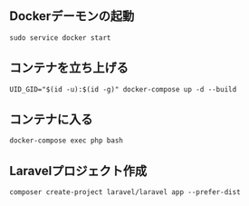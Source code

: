 ## Dockerデーモンの起動
`sudo service docker start`

## コンテナを立ち上げる
`UID_GID="$(id -u):$(id -g)" docker-compose up -d --build`

## コンテナに入る
`docker-compose exec php bash`

## Laravelプロジェクト作成
`composer create-project laravel/laravel app --prefer-dist`

